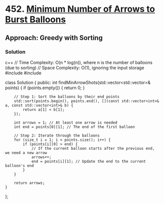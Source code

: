 # 452. [Minimum Number of Arrows to Burst Balloons](https://leetcode.com/problems/minimum-number-of-arrows-to-burst-balloons/)

## Approach: Greedy with Sorting

### Solution
c++
// Time Complexity: O(n * log(n)), where n is the number of balloons (due to sorting)
// Space Complexity: O(1), ignoring the input storage
#include <vector>
#include <algorithm>

class Solution {
public:
    int findMinArrowShots(std::vector<std::vector<int>>& points) {
        if (points.empty()) {
            return 0;
        }

        // Step 1: Sort the balloons by their end points
        std::sort(points.begin(), points.end(), [](const std::vector<int>& a, const std::vector<int>& b) {
            return a[1] < b[1];
        });

        int arrows = 1; // At least one arrow is needed
        int end = points[0][1]; // The end of the first balloon

        // Step 2: Iterate through the balloons
        for (size_t i = 1; i < points.size(); i++) {
            if (points[i][0] > end) {
                // If the current balloon starts after the previous end, we need a new arrow
                arrows++;
                end = points[i][1]; // Update the end to the current balloon's end
            }
        }

        return arrows;
    }
};


